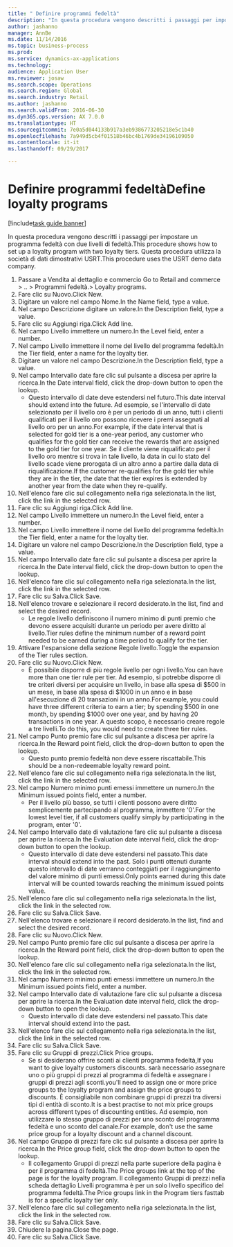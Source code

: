 ```yaml
--- 
title: " Definire programmi fedeltà"
description: "In questa procedura vengono descritti i passaggi per impostare un programma fedeltà con due livelli di fedeltà."
author: jashanno
manager: AnnBe
ms.date: 11/14/2016
ms.topic: business-process
ms.prod: 
ms.service: dynamics-ax-applications
ms.technology: 
audience: Application User
ms.reviewer: josaw
ms.search.scope: Operations
ms.search.region: Global
ms.search.industry: Retail
ms.author: jashanno
ms.search.validFrom: 2016-06-30
ms.dyn365.ops.version: AX 7.0.0
ms.translationtype: HT
ms.sourcegitcommit: 7e0a5d044133b917a3eb9386773205218e5c1b40
ms.openlocfilehash: 7a949d5cb4f01518b46bc4b1769de34196109050
ms.contentlocale: it-it
ms.lasthandoff: 09/29/2017

---
```

# <a name="define-loyalty-programs"></a><span data-ttu-id="9e7ab-103"> Definire programmi fedeltà</span><span class="sxs-lookup"><span data-stu-id="9e7ab-103">Define loyalty programs</span></span>

[!include[task guide banner](../includes/task-guide-banner.md)]

<span data-ttu-id="9e7ab-104">In questa procedura vengono descritti i passaggi per impostare un programma fedeltà con due livelli di fedeltà.</span><span class="sxs-lookup"><span data-stu-id="9e7ab-104">This procedure shows how to set up a loyalty program with two loyalty tiers.</span></span> <span data-ttu-id="9e7ab-105">Questa procedura utilizza la società di dati dimostrativi USRT.</span><span class="sxs-lookup"><span data-stu-id="9e7ab-105">This procedure uses the USRT demo data company.</span></span>

1. <span data-ttu-id="9e7ab-106">Passare a Vendita al dettaglio e commercio </span><span class="sxs-lookup"><span data-stu-id="9e7ab-106">Go to Retail and commerce > ..</span></span> <span data-ttu-id="9e7ab-107">> Programmi fedeltà.</span><span class="sxs-lookup"><span data-stu-id="9e7ab-107">> Loyalty programs.</span></span>
2. <span data-ttu-id="9e7ab-108">Fare clic su Nuovo.</span><span class="sxs-lookup"><span data-stu-id="9e7ab-108">Click New.</span></span>
3. <span data-ttu-id="9e7ab-109">Digitare un valore nel campo Nome.</span><span class="sxs-lookup"><span data-stu-id="9e7ab-109">In the Name field, type a value.</span></span>
4. <span data-ttu-id="9e7ab-110">Nel campo Descrizione digitare un valore.</span><span class="sxs-lookup"><span data-stu-id="9e7ab-110">In the Description field, type a value.</span></span>
5. <span data-ttu-id="9e7ab-111">Fare clic su Aggiungi riga.</span><span class="sxs-lookup"><span data-stu-id="9e7ab-111">Click Add line.</span></span>
6. <span data-ttu-id="9e7ab-112">Nel campo Livello immettere un numero.</span><span class="sxs-lookup"><span data-stu-id="9e7ab-112">In the Level field, enter a number.</span></span>
7. <span data-ttu-id="9e7ab-113">Nel campo Livello immettere il nome del livello del programma fedeltà.</span><span class="sxs-lookup"><span data-stu-id="9e7ab-113">In the Tier field, enter a name for the loyalty tier.</span></span>
8. <span data-ttu-id="9e7ab-114">Digitare un valore nel campo Descrizione.</span><span class="sxs-lookup"><span data-stu-id="9e7ab-114">In the Description field, type a value.</span></span>
9. <span data-ttu-id="9e7ab-115">Nel campo Intervallo date fare clic sul pulsante a discesa per aprire la ricerca.</span><span class="sxs-lookup"><span data-stu-id="9e7ab-115">In the Date interval field, click the drop-down button to open the lookup.</span></span>
    * <span data-ttu-id="9e7ab-116">Questo intervallo di date deve estendersi nel futuro.</span><span class="sxs-lookup"><span data-stu-id="9e7ab-116">This date interval should extend into the future.</span></span> <span data-ttu-id="9e7ab-117">Ad esempio, se l'intervallo di date selezionato per il livello oro è per un periodo di un anno, tutti i clienti qualificati per il livello oro possono ricevere i premi assegnati al livello oro per un anno.</span><span class="sxs-lookup"><span data-stu-id="9e7ab-117">For example, if the date interval that is selected for gold tier is a one-year period, any customer who qualifies for the gold tier can receive the rewards that are assigned to the gold tier for one year.</span></span> <span data-ttu-id="9e7ab-118">Se il cliente viene riqualificato per il livello oro mentre si trova in tale livello, la data in cui lo stato del livello scade viene prorogata di un altro anno a partire dalla data di riqualificazione.</span><span class="sxs-lookup"><span data-stu-id="9e7ab-118">If the customer re-qualifies for the gold tier while they are in the tier, the date that the tier expires is extended by another year from the date when they re-qualify.</span></span>  
10. <span data-ttu-id="9e7ab-119">Nell'elenco fare clic sul collegamento nella riga selezionata.</span><span class="sxs-lookup"><span data-stu-id="9e7ab-119">In the list, click the link in the selected row.</span></span>
11. <span data-ttu-id="9e7ab-120">Fare clic su Aggiungi riga.</span><span class="sxs-lookup"><span data-stu-id="9e7ab-120">Click Add line.</span></span>
12. <span data-ttu-id="9e7ab-121">Nel campo Livello immettere un numero.</span><span class="sxs-lookup"><span data-stu-id="9e7ab-121">In the Level field, enter a number.</span></span>
13. <span data-ttu-id="9e7ab-122">Nel campo Livello immettere il nome del livello del programma fedeltà.</span><span class="sxs-lookup"><span data-stu-id="9e7ab-122">In the Tier field, enter a name for the loyalty tier.</span></span>
14. <span data-ttu-id="9e7ab-123">Digitare un valore nel campo Descrizione.</span><span class="sxs-lookup"><span data-stu-id="9e7ab-123">In the Description field, type a value.</span></span>
15. <span data-ttu-id="9e7ab-124">Nel campo Intervallo date fare clic sul pulsante a discesa per aprire la ricerca.</span><span class="sxs-lookup"><span data-stu-id="9e7ab-124">In the Date interval field, click the drop-down button to open the lookup.</span></span>
16. <span data-ttu-id="9e7ab-125">Nell'elenco fare clic sul collegamento nella riga selezionata.</span><span class="sxs-lookup"><span data-stu-id="9e7ab-125">In the list, click the link in the selected row.</span></span>
17. <span data-ttu-id="9e7ab-126">Fare clic su Salva.</span><span class="sxs-lookup"><span data-stu-id="9e7ab-126">Click Save.</span></span>
18. <span data-ttu-id="9e7ab-127">Nell'elenco trovare e selezionare il record desiderato.</span><span class="sxs-lookup"><span data-stu-id="9e7ab-127">In the list, find and select the desired record.</span></span>
    * <span data-ttu-id="9e7ab-128">Le regole livello definiscono il numero minimo di punti premio che devono essere acquisiti durante un periodo per avere diritto al livello.</span><span class="sxs-lookup"><span data-stu-id="9e7ab-128">Tier rules define the minimum number of a reward point needed to be earned during a time period to qualify for the tier.</span></span>  
19. <span data-ttu-id="9e7ab-129">Attivare l'espansione della sezione Regole livello.</span><span class="sxs-lookup"><span data-stu-id="9e7ab-129">Toggle the expansion of the Tier rules section.</span></span>
20. <span data-ttu-id="9e7ab-130">Fare clic su Nuovo.</span><span class="sxs-lookup"><span data-stu-id="9e7ab-130">Click New.</span></span>
    * <span data-ttu-id="9e7ab-131">È possibile disporre di più regole livello per ogni livello.</span><span class="sxs-lookup"><span data-stu-id="9e7ab-131">You can have more than one tier rule per tier.</span></span> <span data-ttu-id="9e7ab-132">Ad esempio, si potrebbe disporre di tre criteri diversi per acquisire un livello, in base alla spesa di $500 in un mese, in base alla spesa di $1000 in un anno e in base all'esecuzione di 20 transazioni in un anno.</span><span class="sxs-lookup"><span data-stu-id="9e7ab-132">For example, you could have three different criteria to earn a tier; by spending $500 in one month, by spending $1000 over one year, and by having 20 transactions in one year.</span></span> <span data-ttu-id="9e7ab-133">A questo scopo, è necessario creare regole a tre livelli.</span><span class="sxs-lookup"><span data-stu-id="9e7ab-133">To do this, you would need to create three tier rules.</span></span>  
21. <span data-ttu-id="9e7ab-134">Nel campo Punto premio fare clic sul pulsante a discesa per aprire la ricerca.</span><span class="sxs-lookup"><span data-stu-id="9e7ab-134">In the Reward point field, click the drop-down button to open the lookup.</span></span>
    * <span data-ttu-id="9e7ab-135">Questo punto premio fedeltà non deve essere riscattabile.</span><span class="sxs-lookup"><span data-stu-id="9e7ab-135">This should be a non-redeemable loyalty reward point.</span></span>  
22. <span data-ttu-id="9e7ab-136">Nell'elenco fare clic sul collegamento nella riga selezionata.</span><span class="sxs-lookup"><span data-stu-id="9e7ab-136">In the list, click the link in the selected row.</span></span>
23. <span data-ttu-id="9e7ab-137">Nel campo Numero minimo punti emessi immettere un numero.</span><span class="sxs-lookup"><span data-stu-id="9e7ab-137">In the Minimum issued points field, enter a number.</span></span>
    * <span data-ttu-id="9e7ab-138">Per il livello più basso, se tutti i clienti possono avere diritto semplicemente partecipando al programma, immettere '0'.</span><span class="sxs-lookup"><span data-stu-id="9e7ab-138">For the lowest level tier, if all customers qualify simply by participating in the program, enter '0'.</span></span>  
24. <span data-ttu-id="9e7ab-139">Nel campo Intervallo date di valutazione fare clic sul pulsante a discesa per aprire la ricerca.</span><span class="sxs-lookup"><span data-stu-id="9e7ab-139">In the Evaluation date interval field, click the drop-down button to open the lookup.</span></span>
    * <span data-ttu-id="9e7ab-140">Questo intervallo di date deve estendersi nel passato.</span><span class="sxs-lookup"><span data-stu-id="9e7ab-140">This date interval should extend into the past.</span></span> <span data-ttu-id="9e7ab-141">Solo i punti ottenuti durante questo intervallo di date verranno conteggiati per il raggiungimento del valore minimo di punti emessi.</span><span class="sxs-lookup"><span data-stu-id="9e7ab-141">Only points earned during this date interval will be counted towards reaching the minimum issued points value.</span></span>  
25. <span data-ttu-id="9e7ab-142">Nell'elenco fare clic sul collegamento nella riga selezionata.</span><span class="sxs-lookup"><span data-stu-id="9e7ab-142">In the list, click the link in the selected row.</span></span>
26. <span data-ttu-id="9e7ab-143">Fare clic su Salva.</span><span class="sxs-lookup"><span data-stu-id="9e7ab-143">Click Save.</span></span>
27. <span data-ttu-id="9e7ab-144">Nell'elenco trovare e selezionare il record desiderato.</span><span class="sxs-lookup"><span data-stu-id="9e7ab-144">In the list, find and select the desired record.</span></span>
28. <span data-ttu-id="9e7ab-145">Fare clic su Nuovo.</span><span class="sxs-lookup"><span data-stu-id="9e7ab-145">Click New.</span></span>
29. <span data-ttu-id="9e7ab-146">Nel campo Punto premio fare clic sul pulsante a discesa per aprire la ricerca.</span><span class="sxs-lookup"><span data-stu-id="9e7ab-146">In the Reward point field, click the drop-down button to open the lookup.</span></span>
30. <span data-ttu-id="9e7ab-147">Nell'elenco fare clic sul collegamento nella riga selezionata.</span><span class="sxs-lookup"><span data-stu-id="9e7ab-147">In the list, click the link in the selected row.</span></span>
31. <span data-ttu-id="9e7ab-148">Nel campo Numero minimo punti emessi immettere un numero.</span><span class="sxs-lookup"><span data-stu-id="9e7ab-148">In the Minimum issued points field, enter a number.</span></span>
32. <span data-ttu-id="9e7ab-149">Nel campo Intervallo date di valutazione fare clic sul pulsante a discesa per aprire la ricerca.</span><span class="sxs-lookup"><span data-stu-id="9e7ab-149">In the Evaluation date interval field, click the drop-down button to open the lookup.</span></span>
    * <span data-ttu-id="9e7ab-150">Questo intervallo di date deve estendersi nel passato.</span><span class="sxs-lookup"><span data-stu-id="9e7ab-150">This date interval should extend into the past.</span></span>  
33. <span data-ttu-id="9e7ab-151">Nell'elenco fare clic sul collegamento nella riga selezionata.</span><span class="sxs-lookup"><span data-stu-id="9e7ab-151">In the list, click the link in the selected row.</span></span>
34. <span data-ttu-id="9e7ab-152">Fare clic su Salva.</span><span class="sxs-lookup"><span data-stu-id="9e7ab-152">Click Save.</span></span>
35. <span data-ttu-id="9e7ab-153">Fare clic su Gruppi di prezzi.</span><span class="sxs-lookup"><span data-stu-id="9e7ab-153">Click Price groups.</span></span>
    * <span data-ttu-id="9e7ab-154">Se si desiderano offrire sconti ai clienti programma fedeltà,</span><span class="sxs-lookup"><span data-stu-id="9e7ab-154">If you want to give loyalty customers discounts.</span></span> <span data-ttu-id="9e7ab-155">sarà necessario assegnare uno o più gruppi di prezzi al programma di fedeltà e assegnare i gruppi di prezzi agli sconti.</span><span class="sxs-lookup"><span data-stu-id="9e7ab-155">you'll need to assign one or more price groups to the loyalty program and assign the price groups to discounts.</span></span> <span data-ttu-id="9e7ab-156">È consigliabile non combinare gruppi di prezzi tra diversi tipi di entità di sconto.</span><span class="sxs-lookup"><span data-stu-id="9e7ab-156">It is a best practise to not mix price groups across different types of discounting entities.</span></span>  <span data-ttu-id="9e7ab-157">Ad esempio, non utilizzare lo stesso gruppo di prezzi per uno sconto del programma fedeltà e uno sconto del canale.</span><span class="sxs-lookup"><span data-stu-id="9e7ab-157">For example, don't use the same price group for a loyalty discount and a channel discount.</span></span>  
36. <span data-ttu-id="9e7ab-158">Nel campo Gruppo di prezzi fare clic sul pulsante a discesa per aprire la ricerca.</span><span class="sxs-lookup"><span data-stu-id="9e7ab-158">In the Price group field, click the drop-down button to open the lookup.</span></span>
    * <span data-ttu-id="9e7ab-159">Il collegamento Gruppi di prezzi nella parte superiore della pagina è per il programma di fedeltà.</span><span class="sxs-lookup"><span data-stu-id="9e7ab-159">The Price groups link at the top of the page is for the loyalty program.</span></span> <span data-ttu-id="9e7ab-160">Il collegamento Gruppi di prezzi nella scheda dettaglio Livelli programma è per un solo livello specifico del programma fedeltà.</span><span class="sxs-lookup"><span data-stu-id="9e7ab-160">The Price groups link in the Program tiers fasttab is for a specific loyalty tier only.</span></span>  
37. <span data-ttu-id="9e7ab-161">Nell'elenco fare clic sul collegamento nella riga selezionata.</span><span class="sxs-lookup"><span data-stu-id="9e7ab-161">In the list, click the link in the selected row.</span></span>
38. <span data-ttu-id="9e7ab-162">Fare clic su Salva.</span><span class="sxs-lookup"><span data-stu-id="9e7ab-162">Click Save.</span></span>
39. <span data-ttu-id="9e7ab-163">Chiudere la pagina.</span><span class="sxs-lookup"><span data-stu-id="9e7ab-163">Close the page.</span></span>
40. <span data-ttu-id="9e7ab-164">Fare clic su Salva.</span><span class="sxs-lookup"><span data-stu-id="9e7ab-164">Click Save.</span></span>


